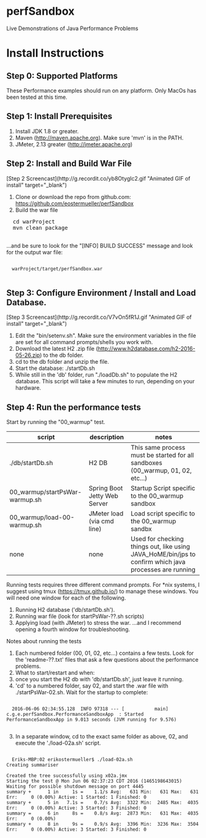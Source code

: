 # perfSandbox
Live Demonstrations of Java Performance Problems


# Install Instructions

## Step 0: Supported Platforms
These Performance examples should run on any platform.  Only MacOs has been tested at this time.

## Step 1: Install Prerequisites
1. Install JDK 1.8 or greater.
2. Maven (http://maven.apache.org).  Make sure 'mvn' is in the PATH.
3. JMeter, 2.13 greater (http://jmeter.apache.org)

## Step 2: Install and Build War File
  <p>
[Step 2 Screencast](http://g.recordit.co/yb8Otyglc2.gif "Animated GIF of install" target="_blank")  

1. Clone or download the repo from github.com:  https://github.com/eostermueller/perfSandbox
2. Build the war file

  <pre>
  cd warProject
  mvn clean package
  </pre>
  ...and be sure to look for the "[INFO] BUILD SUCCESS" message and look for the output war file:
  <pre><code>
  warProject/target/perfSandbox.war
  </code></pre>
  
  

## Step 3: Configure Environment / Install and Load Database.
  <p>
[Step 3 Screencast](http://g.recordit.co/V7vOn5fR1J.gif "Animated GIF of install" target="_blank")  

1. Edit the "bin/setenv.sh".  Make sure the environment variables in the file are set for all command prompts/shells you work with.
2. Download the latest H2 .zip file (http://www.h2database.com/h2-2016-05-26.zip) to the db folder.
3. cd to the db folder and unzip the file.
4. Start the database:  ./startDb.sh
5. While still in the 'db' folder, run "./loadDb.sh" to populate the H2 database. This script will take a few minutes to run, depending on your hardware.

## Step 4: Run the performance tests
Start by running the "00_warmup" test.


| script | description | notes |
|---|---|---|
| ./db/startDb.sh | H2 DB | This same process must be started for all sandboxes (00_warmup, 01, 02, etc...) |
| 00_warmup/startPsWar-warmup.sh | Spring Boot Jetty Web Server | Startup Script specific to the 00_warmup sandbox |
| 00_warmup/load-00-warmup.sh | JMeter load (via cmd line) | Load script specific to the 00_warmup sandbx |
| none | none | Used for checking things out, like using JAVA_HoME/bin/jps to confirm which java processes are running |

Running tests requires three different command prompts.  For *nix systems, I suggest using tmux (https://tmux.github.io/) to manage these windows.  You will need one window for each of the following.
1. Running H2 database ('db/startDb.sh').
2. Running war file (look for startPsWar-??.sh scripts)
3. Applying load (with JMeter) to stress the war.
...and I recommend opening a fourth window for troubleshooting.

Notes about running the tests
1. Each numbered folder (00, 01, 02, etc...) contains a few tests.  Look for the 'readme-??.txt' files that ask a few questions about the performance problems.
2. What to start/restart and when:
  1. once you start the H2 db with 'db/startDb.sh', just leave it running.
  2. 'cd' to a numbered folder, say 02, and start the .war file with ./startPsWar-02.sh.  Wait for the startup to complete:
  <pre><code>
  2016-06-06 02:34:55.128  INFO 97318 --- [           main] c.g.e.perfSandbox.PerformanceSandboxApp  : Started PerformanceSandboxApp in 9.013 seconds (JVM running for 9.576)
  </code></pre>
  3. In a separate window, cd to the exact same folder as above, 02, and execute the './load-02a.sh' script.
  <pre><code>
  Eriks-MBP:02 erikostermueller$ ./load-02a.sh 
Creating summariser <summary>
Created the tree successfully using x02a.jmx
Starting the test @ Mon Jun 06 02:37:23 CDT 2016 (1465198643015)
Waiting for possible shutdown message on port 4445
summary +      1 in     1s =    1.1/s Avg:   631 Min:   631 Max:   631 Err:     0 (0.00%) Active: 1 Started: 1 Finished: 0
summary +      5 in   7.1s =    0.7/s Avg:  3322 Min:  2485 Max:  4035 Err:     0 (0.00%) Active: 3 Started: 3 Finished: 0
summary =      6 in     8s =    0.8/s Avg:  2873 Min:   631 Max:  4035 Err:     0 (0.00%)
summary +      8 in     9s =    0.9/s Avg:  3396 Min:  3236 Max:  3504 Err:     0 (0.00%) Active: 3 Started: 3 Finished: 0
</code></pre>
